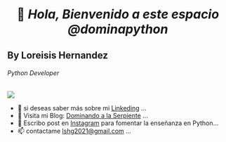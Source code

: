  # <p align=center>  👋 ***Hola, Bienvenido a este espacio @dominapython*** </p>
 ## By Loreisis Hernandez
 ###### *Python Developer*
 
 ![](https://github.com/dominapython/dominapython/blob/main/Facebook%20cover%20simple%20geom%C3%A9trico%20music%20playlist%20%5BLOFI%5D%20morado%20y%20amarillo%20verde.jpg)
  
- 👀 si deseas saber más sobre mi [Linkeding](https://www.linkedin.com/in/loreisis-hern%C3%A1ndez-418450194/) ...
- 🌱 Visita mi Blog: [Dominando a la Serpiente](https://djangoblogcodigopy.herokuapp.com/blog/home/) ...
- 💞️ Escribo post en [Instagram](https://www.instagram.com/dominapython/) para fomentar la enseñanza en Python...
- 📫 contactame lshg2021@gmail.com ...

<!---
dominapython/dominapython is a ✨ special ✨ repository because its `README.md` (this file) appears on your GitHub profile.
You can click the Preview link to take a look at your changes.
--->
